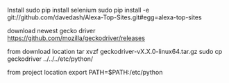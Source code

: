 Install 
sudo pip install selenium
sudo pip install -e git://github.com/davedash/Alexa-Top-Sites.git#egg=alexa-top-sites

download newest gecko driver
https://github.com/mozilla/geckodriver/releases

from download location
tar xvzf geckodriver-vX.X.0-linux64.tar.gz
sudo cp geckodriver ../../../etc/python/

from project location
export PATH=$PATH:/etc/python

